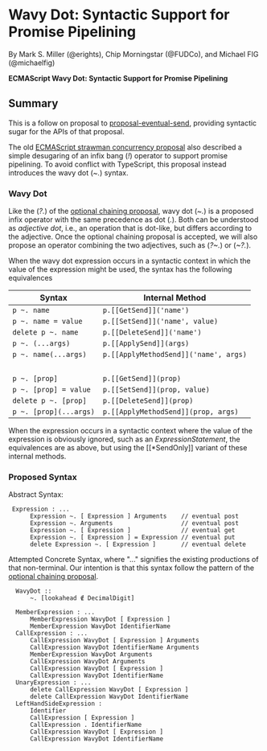 # Wavy Dot: Syntactic Support for Promise Pipelining
By Mark S. Miller (@erights), Chip Morningstar (@FUDCo), and Michael FIG (@michaelfig)

**ECMAScript Wavy Dot: Syntactic Support for Promise Pipelining**
## Summary

This is a follow on proposal to [proposal-eventual-send](https://github.com/Agoric/proposal-eventual-send), providing syntactic sugar for the APIs of that proposal.

The old [ECMAScript strawman concurrency
proposal](https://web.archive.org/web/20161026162206/http://wiki.ecmascript.org/doku.php?id=strawman:concurrency)
also described a simple desugaring of an infix bang (*!*) operator to
support promise pipelining. To avoid conflict with TypeScript, this proposal
instead introduces the wavy dot (*~.*) syntax.


### Wavy Dot

Like the (*?.*) of the [optional chaining proposal](https://tc39.es/proposal-optional-chaining/), wavy dot (*~.*) is a proposed infix operator with the same precedence as dot (*.*). Both can be understood as *adjective dot*, i.e., an operation that is dot-like, but differs according to the adjective. Once the optional chaining proposal is accepted, we will also propose an operator combining the two adjectives, such as (*?~.*) or (*~?.*).

When the wavy dot expression occurs in a syntactic context in which the value of the expression might be used, the syntax has the following equivalences

| Syntax | Internal Method |
| --- | --- |
| `p ~. name` | `p.[[GetSend]]('name')` |
| `p ~. name = value` | `p.[[SetSend]]('name', value)` |
| `delete p ~. name` | `p.[[DeleteSend]]('name')` |
| `p ~. (...args)` | `p.[[ApplySend]](args)` |
| `p ~. name(...args)` | `p.[[ApplyMethodSend]]('name', args)`|
| &nbsp; | &nbsp; |
| `p ~. [prop]` | `p.[[GetSend]](prop)` |
| `p ~. [prop] = value` | `p.[[SetSend]](prop, value)` |
| `delete p ~. [prop]` | `p.[[DeleteSend]](prop)` |
| `p ~. [prop](...args)` | `p.[[ApplyMethodSend]](prop, args)`|

When the expression occurs in a syntactic context where the value of the expression is obviously ignored, such as an *ExpressionStatement*, the equivalences are as above, but using the [[\*SendOnly]] variant of these internal methods.

### Proposed Syntax

Abstract Syntax:

```
 Expression : ...
      Expression ~. [ Expression ] Arguments    // eventual post
      Expression ~. Arguments                   // eventual post
      Expression ~. [ Expression ]              // eventual get
      Expression ~. [ Expression ] = Expression // eventual put
      delete Expression ~. [ Expression ]       // eventual delete
```

Attempted Concrete Syntax, where "..." signifies the existing productions of that non-terminal. Our intention is that this syntax follow the pattern of the [optional chaining proposal](https://tc39.es/proposal-optional-chaining/).

```
  WavyDot ::
      ~. [lookahead ∉ DecimalDigit]

  MemberExpression : ...
      MemberExpression WavyDot [ Expression ]
      MemberExpression WavyDot IdentifierName
  CallExpression : ...
      CallExpression WavyDot [ Expression ] Arguments
      CallExpression WavyDot IdentifierName Arguments
      MemberExpression WavyDot Arguments
      CallExpression WavyDot Arguments
      CallExpression WavyDot [ Expression ]
      CallExpression WavyDot IdentifierName
  UnaryExpression : ...
      delete CallExpression WavyDot [ Expression ]
      delete CallExpression WavyDot IdentifierName
  LeftHandSideExpression :
      Identifier
      CallExpression [ Expression ]
      CallExpression . IdentifierName
      CallExpression WavyDot [ Expression ]
      CallExpression WavyDot IdentifierName
```
